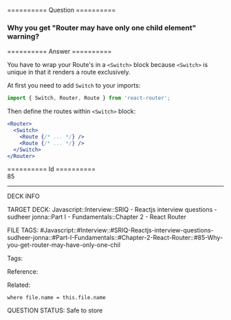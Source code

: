 ========== Question ==========  

### Why you get "Router may have only one child element" warning?  

========== Answer ==========  

You have to wrap your Route's in a `<Switch>` block because `<Switch>` is unique
in that it renders a route exclusively.

At first you need to add `Switch` to your imports:

```javascript
import { Switch, Router, Route } from 'react-router';
```

Then define the routes within `<Switch>` block:

```jsx
<Router>
  <Switch>
    <Route {/* ... */} />
    <Route {/* ... */} />
  </Switch>
</Router>
```

========== Id ==========  
85

---

DECK INFO

TARGET DECK: Javascript::Interview::SRIQ - Reactjs interview questions - sudheer jonna::Part I - Fundamentals::Chapter 2 - React Router

FILE TAGS: #Javascript::#Interview::#SRIQ-Reactjs-interview-questions-sudheer-jonna::#Part-I-Fundamentals::#Chapter-2-React-Router::#85-Why-you-get-router-may-have-only-one-chil

Tags:

Reference:

Related:

```dataview
where file.name = this.file.name
```
QUESTION STATUS: Safe to store
